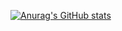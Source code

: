 [![Anurag's GitHub stats](https://github-readme-stats.vercel.app/api?username=azorkai)](https://github.com/anuraghazra/github-readme-stats)
